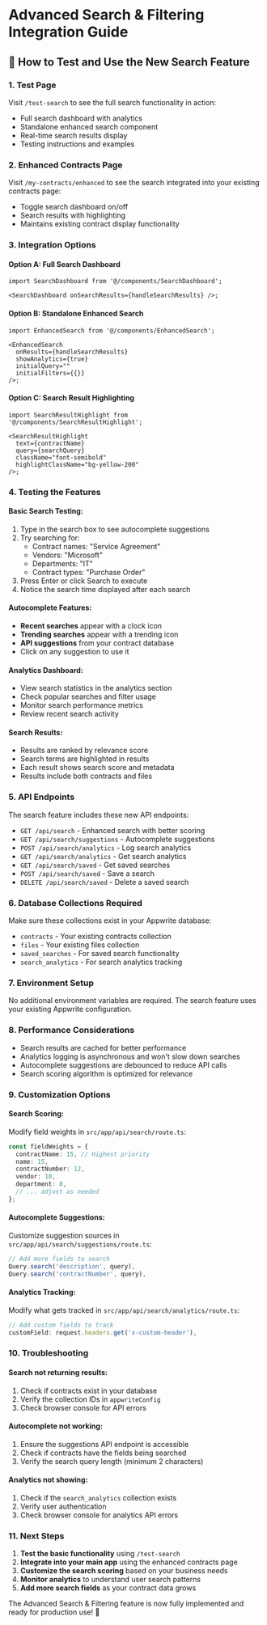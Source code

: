 # Advanced Search & Filtering Integration Guide

## 🚀 How to Test and Use the New Search Feature

### 1. **Test Page**

Visit `/test-search` to see the full search functionality in action:

- Full search dashboard with analytics
- Standalone enhanced search component
- Real-time search results display
- Testing instructions and examples

### 2. **Enhanced Contracts Page**

Visit `/my-contracts/enhanced` to see the search integrated into your existing contracts page:

- Toggle search dashboard on/off
- Search results with highlighting
- Maintains existing contract display functionality

### 3. **Integration Options**

#### Option A: Full Search Dashboard

```tsx
import SearchDashboard from '@/components/SearchDashboard';

<SearchDashboard onSearchResults={handleSearchResults} />;
```

#### Option B: Standalone Enhanced Search

```tsx
import EnhancedSearch from '@/components/EnhancedSearch';

<EnhancedSearch
  onResults={handleSearchResults}
  showAnalytics={true}
  initialQuery=""
  initialFilters={{}}
/>;
```

#### Option C: Search Result Highlighting

```tsx
import SearchResultHighlight from '@/components/SearchResultHighlight';

<SearchResultHighlight
  text={contractName}
  query={searchQuery}
  className="font-semibold"
  highlightClassName="bg-yellow-200"
/>;
```

### 4. **Testing the Features**

#### **Basic Search Testing:**

1. Type in the search box to see autocomplete suggestions
2. Try searching for:
   - Contract names: "Service Agreement"
   - Vendors: "Microsoft"
   - Departments: "IT"
   - Contract types: "Purchase Order"
3. Press Enter or click Search to execute
4. Notice the search time displayed after each search

#### **Autocomplete Features:**

- **Recent searches** appear with a clock icon
- **Trending searches** appear with a trending icon
- **API suggestions** from your contract database
- Click on any suggestion to use it

#### **Analytics Dashboard:**

- View search statistics in the analytics section
- Check popular searches and filter usage
- Monitor search performance metrics
- Review recent search activity

#### **Search Results:**

- Results are ranked by relevance score
- Search terms are highlighted in results
- Each result shows search score and metadata
- Results include both contracts and files

### 5. **API Endpoints**

The search feature includes these new API endpoints:

- `GET /api/search` - Enhanced search with better scoring
- `GET /api/search/suggestions` - Autocomplete suggestions
- `POST /api/search/analytics` - Log search analytics
- `GET /api/search/analytics` - Get search analytics
- `GET /api/search/saved` - Get saved searches
- `POST /api/search/saved` - Save a search
- `DELETE /api/search/saved` - Delete a saved search

### 6. **Database Collections Required**

Make sure these collections exist in your Appwrite database:

- `contracts` - Your existing contracts collection
- `files` - Your existing files collection
- `saved_searches` - For saved search functionality
- `search_analytics` - For search analytics tracking

### 7. **Environment Setup**

No additional environment variables are required. The search feature uses your existing Appwrite configuration.

### 8. **Performance Considerations**

- Search results are cached for better performance
- Analytics logging is asynchronous and won't slow down searches
- Autocomplete suggestions are debounced to reduce API calls
- Search scoring algorithm is optimized for relevance

### 9. **Customization Options**

#### **Search Scoring:**

Modify field weights in `src/app/api/search/route.ts`:

```typescript
const fieldWeights = {
  contractName: 15, // Highest priority
  name: 15,
  contractNumber: 12,
  vendor: 10,
  department: 8,
  // ... adjust as needed
};
```

#### **Autocomplete Suggestions:**

Customize suggestion sources in `src/app/api/search/suggestions/route.ts`:

```typescript
// Add more fields to search
Query.search('description', query),
Query.search('contractNumber', query),
```

#### **Analytics Tracking:**

Modify what gets tracked in `src/app/api/search/analytics/route.ts`:

```typescript
// Add custom fields to track
customField: request.headers.get('x-custom-header'),
```

### 10. **Troubleshooting**

#### **Search not returning results:**

1. Check if contracts exist in your database
2. Verify the collection IDs in `appwriteConfig`
3. Check browser console for API errors

#### **Autocomplete not working:**

1. Ensure the suggestions API endpoint is accessible
2. Check if contracts have the fields being searched
3. Verify the search query length (minimum 2 characters)

#### **Analytics not showing:**

1. Check if the `search_analytics` collection exists
2. Verify user authentication
3. Check browser console for analytics API errors

### 11. **Next Steps**

1. **Test the basic functionality** using `/test-search`
2. **Integrate into your main app** using the enhanced contracts page
3. **Customize the search scoring** based on your business needs
4. **Monitor analytics** to understand user search patterns
5. **Add more search fields** as your contract data grows

The Advanced Search & Filtering feature is now fully implemented and ready for production use! 🎉
